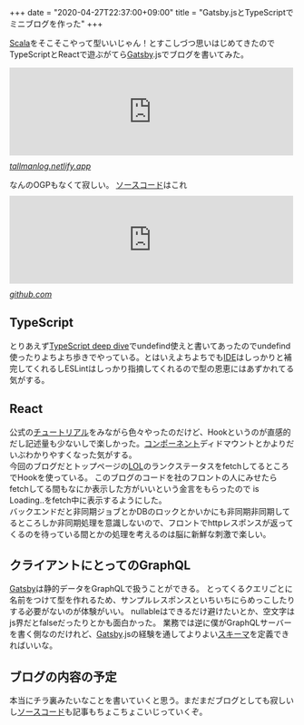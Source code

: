 +++
date = "2020-04-27T22:37:00+09:00"
title = "Gatsby.jsとTypeScriptでミニブログを作った"
+++

<body>
<p><a class="keyword" href="http://d.hatena.ne.jp/keyword/Scala">Scala</a>をそこそこやって型いいじゃん！とすこしづつ思いはじめてきたのでTypeScriptとReactで遊ぶがてら<a class="keyword" href="http://d.hatena.ne.jp/keyword/Gatsby">Gatsby</a>.jsでブログを書いてみた。</p>

<p><iframe src="https://hatenablog-parts.com/embed?url=https%3A%2F%2Ftallmanlog.netlify.app%2F" title="とるめんろぐ" class="embed-card embed-webcard" scrolling="no" frameborder="0" style="display: block; width: 100%; height: 155px; max-width: 500px; margin: 10px 0px;"></iframe><cite class="hatena-citation"><a href="https://tallmanlog.netlify.app/">tallmanlog.netlify.app</a></cite></p>

<p>なんのOGPもなくて寂しい。
<a class="keyword" href="http://d.hatena.ne.jp/keyword/%A5%BD%A1%BC%A5%B9%A5%B3%A1%BC%A5%C9">ソースコード</a>はこれ
<iframe src="https://hatenablog-parts.com/embed?url=https%3A%2F%2Fgithub.com%2FQWYNG%2Ftallman" title="QWYNG/tallman" class="embed-card embed-webcard" scrolling="no" frameborder="0" style="display: block; width: 100%; height: 155px; max-width: 500px; margin: 10px 0px;"></iframe><cite class="hatena-citation"><a href="https://github.com/QWYNG/tallman">github.com</a></cite></p>

<h2>TypeScript</h2>

<p>とりあえず<a href="https://typescript-jp.gitbook.io/deep-dive/">TypeScript deep dive</a>でundefind使えと書いてあったのでundefind使ったりよちよち歩きでやっている。とはいえよちよちでも<a class="keyword" href="http://d.hatena.ne.jp/keyword/IDE">IDE</a>はしっかりと補完してくれるしESLintはしっかり指摘してくれるので型の恩恵にはあずかれてる気がする。</p>

<h2>React</h2>

<p>公式の<a class="keyword" href="http://d.hatena.ne.jp/keyword/%A5%C1%A5%E5%A1%BC%A5%C8%A5%EA%A5%A2%A5%EB">チュートリアル</a>をみながら色々やったのだけど、Hookというのが直感的だし記述量も少ないしで楽しかった。<a class="keyword" href="http://d.hatena.ne.jp/keyword/%A5%B3%A5%F3%A5%DD%A1%BC%A5%CD%A5%F3%A5%C8">コンポーネント</a>ディドマウントとかよりだいぶわかりやすくなった気がする。<br>
今回のブログだとトップページの<a class="keyword" href="http://d.hatena.ne.jp/keyword/LOL">LOL</a>のランクステータスをfetchしてるところでHookを使っている。 このブログのコードを社のフロントの人にみせたらfetchしてる間もなにか表示した方がいいという金言をもらったので is Loading..をfetch中に表示するようにした。<br>
バックエンドだと非同期ジョブとかDBのロックとかいかにも非同期非同期してるところしか非同期処理を意識しないので、フロントでhttpレスポンスが返ってくるのを待っている間とかの処理を考えるのは脳に新鮮な刺激で楽しい。</p>

<h2>クライアントにとってのGraphQL</h2>

<p><a class="keyword" href="http://d.hatena.ne.jp/keyword/Gatsby">Gatsby</a>は静的データをGraphQLで扱うことができる。
とってくるクエリごとに名前をつけて型を作れるため、サンプルレスポンスといちいちにらめっこしたりする必要がないのが体験がいい。
nullableはできるだけ避けたいとか、空文字はjs界だとfalseだったりとかも面白かった。
業務では逆に僕がGraphQLサーバーを書く側なのだけれど、<a class="keyword" href="http://d.hatena.ne.jp/keyword/Gatsby">Gatsby</a>.jsの経験を通してよりよい<a class="keyword" href="http://d.hatena.ne.jp/keyword/%A5%B9%A5%AD%A1%BC%A5%DE">スキーマ</a>を定義できればいいな。</p>

<h2>ブログの内容の予定</h2>

<p>本当にチラ裏みたいなことを書いていくと思う。まだまだブログとしても寂しいし<a class="keyword" href="http://d.hatena.ne.jp/keyword/%A5%BD%A1%BC%A5%B9%A5%B3%A1%BC%A5%C9">ソースコード</a>も記事もちょこちょこいじっていくぞ。</p>
</body>
